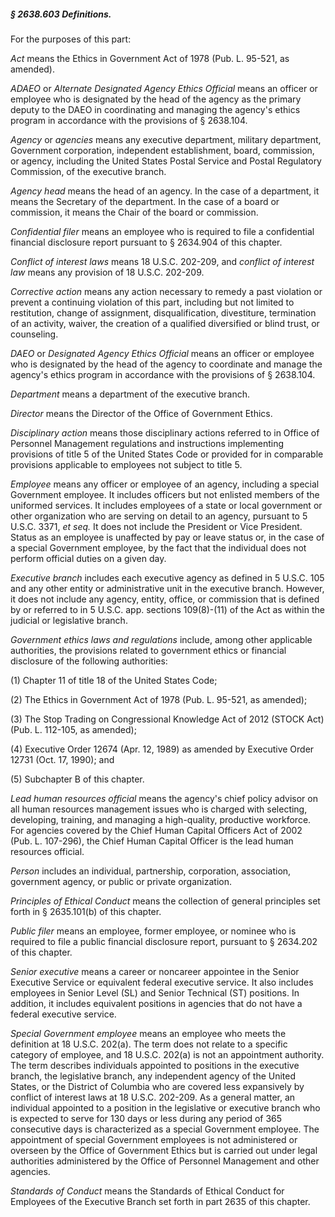 ##### § 2638.603 Definitions. #####

For the purposes of this part:

*Act* means the Ethics in Government Act of 1978 (Pub. L. 95-521, as amended).

*ADAEO* or *Alternate Designated Agency Ethics Official* means an officer or employee who is designated by the head of the agency as the primary deputy to the DAEO in coordinating and managing the agency's ethics program in accordance with the provisions of § 2638.104.

*Agency* or *agencies* means any executive department, military department, Government corporation, independent establishment, board, commission, or agency, including the United States Postal Service and Postal Regulatory Commission, of the executive branch.

*Agency head* means the head of an agency. In the case of a department, it means the Secretary of the department. In the case of a board or commission, it means the Chair of the board or commission.

*Confidential filer* means an employee who is required to file a confidential financial disclosure report pursuant to § 2634.904 of this chapter.

*Conflict of interest laws* means 18 U.S.C. 202-209, and *conflict of interest law* means any provision of 18 U.S.C. 202-209.

*Corrective action* means any action necessary to remedy a past violation or prevent a continuing violation of this part, including but not limited to restitution, change of assignment, disqualification, divestiture, termination of an activity, waiver, the creation of a qualified diversified or blind trust, or counseling.

*DAEO* or *Designated Agency Ethics Official* means an officer or employee who is designated by the head of the agency to coordinate and manage the agency's ethics program in accordance with the provisions of § 2638.104.

*Department* means a department of the executive branch.

*Director* means the Director of the Office of Government Ethics.

*Disciplinary action* means those disciplinary actions referred to in Office of Personnel Management regulations and instructions implementing provisions of title 5 of the United States Code or provided for in comparable provisions applicable to employees not subject to title 5.

*Employee* means any officer or employee of an agency, including a special Government employee. It includes officers but not enlisted members of the uniformed services. It includes employees of a state or local government or other organization who are serving on detail to an agency, pursuant to 5 U.S.C. 3371, *et seq.* It does not include the President or Vice President. Status as an employee is unaffected by pay or leave status or, in the case of a special Government employee, by the fact that the individual does not perform official duties on a given day.

*Executive branch* includes each executive agency as defined in 5 U.S.C. 105 and any other entity or administrative unit in the executive branch. However, it does not include any agency, entity, office, or commission that is defined by or referred to in 5 U.S.C. app. sections 109(8)-(11) of the Act as within the judicial or legislative branch.

*Government ethics laws and regulations* include, among other applicable authorities, the provisions related to government ethics or financial disclosure of the following authorities:

(1) Chapter 11 of title 18 of the United States Code;

(2) The Ethics in Government Act of 1978 (Pub. L. 95-521, as amended);

(3) The Stop Trading on Congressional Knowledge Act of 2012 (STOCK Act) (Pub. L. 112-105, as amended);

(4) Executive Order 12674 (Apr. 12, 1989) as amended by Executive Order 12731 (Oct. 17, 1990); and

(5) Subchapter B of this chapter.

*Lead human resources official* means the agency's chief policy advisor on all human resources management issues who is charged with selecting, developing, training, and managing a high-quality, productive workforce. For agencies covered by the Chief Human Capital Officers Act of 2002 (Pub. L. 107-296), the Chief Human Capital Officer is the lead human resources official.

*Person* includes an individual, partnership, corporation, association, government agency, or public or private organization.

*Principles of Ethical Conduct* means the collection of general principles set forth in § 2635.101(b) of this chapter.

*Public filer* means an employee, former employee, or nominee who is required to file a public financial disclosure report, pursuant to § 2634.202 of this chapter.

*Senior executive* means a career or noncareer appointee in the Senior Executive Service or equivalent federal executive service. It also includes employees in Senior Level (SL) and Senior Technical (ST) positions. In addition, it includes equivalent positions in agencies that do not have a federal executive service.

*Special Government employee* means an employee who meets the definition at 18 U.S.C. 202(a). The term does not relate to a specific category of employee, and 18 U.S.C. 202(a) is not an appointment authority. The term describes individuals appointed to positions in the executive branch, the legislative branch, any independent agency of the United States, or the District of Columbia who are covered less expansively by conflict of interest laws at 18 U.S.C. 202-209. As a general matter, an individual appointed to a position in the legislative or executive branch who is expected to serve for 130 days or less during any period of 365 consecutive days is characterized as a special Government employee. The appointment of special Government employees is not administered or overseen by the Office of Government Ethics but is carried out under legal authorities administered by the Office of Personnel Management and other agencies.

*Standards of Conduct* means the Standards of Ethical Conduct for Employees of the Executive Branch set forth in part 2635 of this chapter.